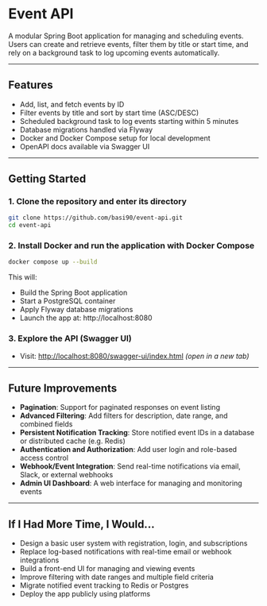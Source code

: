 # Event API

A modular Spring Boot application for managing and scheduling events. Users can create and retrieve events, filter them by title or start time, and rely on a background task to log upcoming events automatically.

---

## Features

- Add, list, and fetch events by ID  
- Filter events by title and sort by start time (ASC/DESC)  
- Scheduled background task to log events starting within 5 minutes  
- Database migrations handled via Flyway  
- Docker and Docker Compose setup for local development  
- OpenAPI docs available via Swagger UI

---

## Getting Started

### 1. Clone the repository and enter its directory
```bash
git clone https://github.com/basi90/event-api.git
cd event-api
```

### 2. Install Docker and run the application with Docker Compose
```bash
docker compose up --build
```
This will:
- Build the Spring Boot application
- Start a PostgreSQL container
- Apply Flyway database migrations
- Launch the app at: http://localhost:8080

### 3. Explore the API (Swagger UI)
- Visit: [http://localhost:8080/swagger-ui/index.html](http://localhost:8080/swagger-ui/index.html) *(open in a new tab)*
---

## Future Improvements

- **Pagination**: Support for paginated responses on event listing  
- **Advanced Filtering**: Add filters for description, date range, and combined fields  
- **Persistent Notification Tracking**: Store notified event IDs in a database or distributed cache (e.g. Redis)  
- **Authentication and Authorization**: Add user login and role-based access control  
- **Webhook/Event Integration**: Send real-time notifications via email, Slack, or external webhooks  
- **Admin UI Dashboard**: A web interface for managing and monitoring events  

---

## If I Had More Time, I Would...

- Design a basic user system with registration, login, and subscriptions  
- Replace log-based notifications with real-time email or webhook integrations  
- Build a front-end UI for managing and viewing events  
- Improve filtering with date ranges and multiple field criteria  
- Migrate notified event tracking to Redis or Postgres  
- Deploy the app publicly using platforms 
